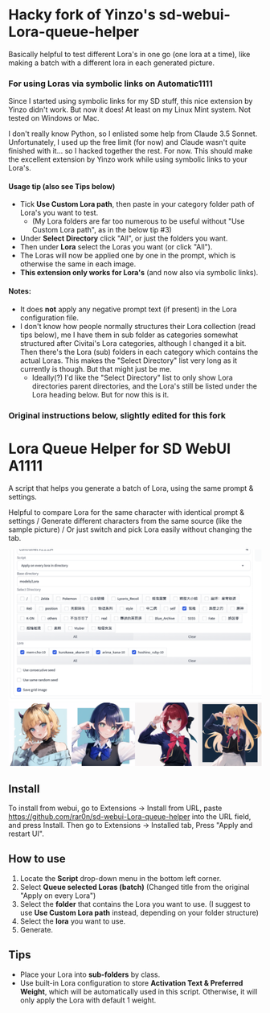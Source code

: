 # Hacky fork of Yinzo's sd-webui-Lora-queue-helper

Basically helpful to test different Lora's in one go (one lora at a time), like making a batch with a different lora in each generated picture.

### For using Loras via symbolic links on Automatic1111

Since I started using symbolic links for my SD stuff, this nice extension by Yinzo didn't work. But now it does! At least on my Linux Mint system. Not tested on Windows or Mac.

I don't really know Python, so I enlisted some help from Claude 3.5 Sonnet.
Unfortunately, I used up the free limit (for now) and Claude wasn't quite finished with it... so I hacked together the rest. For now.
This should make the excellent extension by Yinzo work while using symbolic links to your Lora's.

#### Usage tip (also see Tips below)
 + Tick **Use Custom Lora path**, then paste in your category folder path of Lora's you want to test.
    + (My Lora folders are far too numerous to be useful without "Use Custom Lora path", as in the below tip #3)
 + Under **Select Directory** click "All", or just the folders you want.
 + Then under **Lora** select the Loras you want (or click "All").
 + The Loras will now be applied one by one in the prompt, which is otherwise the same in each image.
 + **This extension only works for Lora's** (and now also via symbolic links).

#### Notes:

- It does **not** apply any negative prompt text (if present) in the Lora configuration file.
- I don't know how people normally structures their Lora collection (read tips below), me I have them in sub folder as categories somewhat structured after Civitai's Lora categories, although I changed it a bit. Then there's the Lora (sub) folders in each category which contains the actual Loras. This makes the "Select Directory" list very long as it currently is though. But that might just be me.
    + Ideally(?) I'd like the "Select Directory" list to only show Lora directories parent directories, and the Lora's still be listed under the Lora heading below. But for now this is it.

### Original instructions below, slightly edited for this fork

# Lora Queue Helper for SD WebUI A1111

A script that helps you generate a batch of Lora, using the same prompt & settings.

Helpful to compare Lora for the same character with identical prompt & settings / Generate different characters from the same source (like the sample picture) / Or just switch and pick Lora easily without changing the tab.


![](https://raw.githubusercontent.com/Yinzo/sd-webui-Lora-queue-helper/main/docs/ui.png)
![](https://raw.githubusercontent.com/Yinzo/sd-webui-Lora-queue-helper/main/docs/output_sample.png)

## Install
To install from webui, go to Extensions -> Install from URL, paste https://github.com/rar0n/sd-webui-Lora-queue-helper into the URL field, and press Install.
Then go to Extensions -> Installed tab, Press "Apply and restart UI".

## How to use
1. Locate the **Script** drop-down menu in the bottom left corner.
2. Select **Queue selected Loras (batch)** (Changed title from the original "Apply on every Lora")
3. Select the **folder** that contains the Lora you want to use. (I suggest to use **Use Custom Lora path** instead, depending on your folder structure)
4. Select the **lora** you want to use.
5. Generate.

## Tips
+ Place your Lora into **sub-folders** by class.
+ Use built-in Lora configuration to store **Activation Text & Preferred Weight**, which will be automatically used in this script. Otherwise, it will only apply the Lora with default 1 weight.
